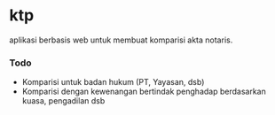 # ktp

aplikasi berbasis web untuk membuat komparisi akta notaris.

### Todo
- Komparisi untuk badan hukum (PT, Yayasan, dsb)
- Komparisi dengan kewenangan bertindak penghadap berdasarkan kuasa, pengadilan dsb
